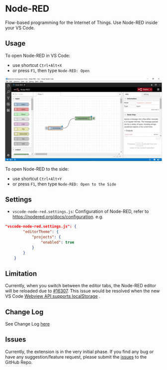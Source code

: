 # Node-RED

Flow-based programming for the Internet of Things. Use Node-RED inside your VS Code.

## Usage

To open Node-RED in VS Code:
  * use shortcut `Ctrl+Alt+X`
  * or press `F1`, then type `Node-RED: Open`

![Node-RED](images/node-red.png)

To open Node-RED to the side:
  * use shortcut `Ctrl+Alt+Y`
  * or press `F1`, then type `Node-RED: Open to the Side`

## Settings

* `vscode-node-red.settings.js`: Configuration of Node-RED, refer to https://nodered.org/docs/configuration. e.g.
```json
"vscode-node-red.settings.js": {
        "editorTheme": {
            "projects": {
                "enabled": true
            }
        }
    }
```

## Limitation

Currently, when you switch between the editor tabs, the Node-RED editor will be reloaded due to [#16307](https://github.com/Microsoft/vscode/issues/16307). This issue would be resolved when the new VS Code [Webview API supports localStorage](https://github.com/Microsoft/vscode/issues/52246) .

## Change Log

See Change Log [here](CHANGELOG.md)

## Issues

Currently, the extension is in the very initial phase. If you find any bug or have any suggestion/feature request, please submit the [issues](https://github.com/formulahendry/vscode-node-red/issues) to the GitHub Repo.